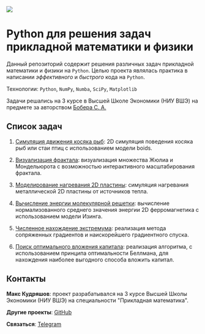 ![](doc/logo.jpg)

# Python для решения задач прикладной математики и физики

Данный репозиторий содержит решения различных задач прикладной математики и физики на `Python`.
Целью проекта являлась практика в написании _эффективного_ и _быстрого_ кода на `Python`.

Технологии: `Python`, `NumPy`, `Numba`, `SciPy`, `Matplotlib`

Задачи решались на 3 курсе в Высшей Школе Экономики (НИУ ВШЭ) на предмете за авторством [Бобера&nbsp;С.&nbsp;А.](https://www.hse.ru/staff/botas)

## Список задач

1. [Симуляция движения косяка рыб](boids): 2D симуляция поведения косяка рыб или стаи птиц с использованием модели boids.

1. [Визуализация фрактала](fractals): визуализация множества Жюлиа и Мондельюрота с возможностью интерактивного масштабирования фрактала.

1. [Моделирование нагревания 2D пластины](heat-transfer): симуляция нагревания металлической 2D пластины от источников тепла.

1. [Вычисление энергии молекулярной решетки](ferromagnetic): вычисление нормализованного среднего значения энергии 2D ферромагнетика с использованием модели Изинга.

1. [Численное нахождение экстремума](https://github.com/kudrmax/mathematical-optimization/tree/448f8a4ab6336b4db697c0123eaeb2a0cff725f0/gradients): реализация метода сопряженных градиентов и наискорейшего градиентного спуска.

1. [Поиск оптимального вложения капитала](https://github.com/kudrmax/mathematical-optimization/tree/448f8a4ab6336b4db697c0123eaeb2a0cff725f0/bellman): реализация алгоритма, с использованием принципа оптимальности Беллмана, для нахождения наиболее выгодного способа вложить капитал.

[//]: # (## Список задач)

[//]: # ()
[//]: # (### 1. [Симуляция движения косяка рыб]&#40;boids&#41;)

[//]: # ()
[//]: # (2D симуляция поведения косяка рыб или стаи птиц с использованием модели boids.)

[//]: # ()
[//]: # (### 2. [Визуализация фрактала]&#40;fractals&#41;)

[//]: # ()
[//]: # (Визуализация множества Жюлиа и Мондельюрота с возможностью интерактивного масштабирования фрактала.)

[//]: # ()
[//]: # (### 3. [Моделирование нагревания 2D пластины]&#40;heat-transfer&#41;)

[//]: # ()
[//]: # (Симуляция нагревания металлической 2D пластины от источников тепла.)

[//]: # ()
[//]: # (### 4. [Вычисление энергии молекулярной решетки]&#40;ferromagnetic&#41;)

[//]: # ()
[//]: # (Вычисление нормализованного среднего значения энергии 2D ферромагнетика с использованием модели Изинга.)

[//]: # ()
[//]: # (### 5. [Численное нахождение экстремума]&#40;https://github.com/kudrmax/mathematical-optimization/tree/448f8a4ab6336b4db697c0123eaeb2a0cff725f0/gradients&#41;)

[//]: # ()
[//]: # (Реализация метода сопряженных градиентов и наискорейшего градиентного спуска.)

[//]: # ()
[//]: # (### 6. [Поиск оптимального вложения капитала]&#40;https://github.com/kudrmax/mathematical-optimization/tree/448f8a4ab6336b4db697c0123eaeb2a0cff725f0/bellman&#41;)

[//]: # ()
[//]: # (Реализация алгоритма, с использованием принципа оптимальности Беллмана, для нахождения наиболее выгодного способа вложить капитал.)

[//]: # (## Список задач)

[//]: # ()
[//]: # (| Название                                              | Описание                                                                                            |)

[//]: # (|-------------------------------------------------------|-----------------------------------------------------------------------------------------------------|)

[//]: # (| [Симуляция движения косяка рыб]&#40;boids&#41;                | 2D симуляция поведения косяка рыб или стаи птиц с использованием модели boids.                      |)

[//]: # (| [Визуализация фрактала]&#40;fractals&#41;                     | Визуализация множества Жюлиа и Мондельюрота с возможностью интерактивного масштабирования фрактала. |)

[//]: # (| [Моделирование нагревания 2D пластины]&#40;heat-transfer&#41; | Симуляция нагревания металлической 2D пластины от источников тепла.                                 |)


## Контакты

**Макс Кудряшов**: проект разрабатывался на 3 курсе Высшей Школы Экономики (НИУ ВШЭ) на специальности "Прикладная
математика".

**Другие проекты**: [GitHub](https://github.com/kudrmax/)

**Связаться**: [Telegram](https://t.me/kudrmax)
